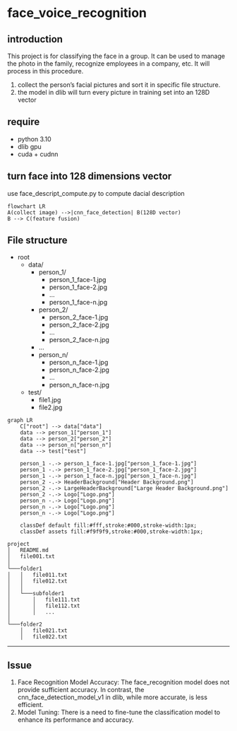 # face_voice_recognition
## introduction
This project is for classifying the face in a group. It can be used to manage the photo in 
the family, recognize employees in a company, etc. It will process in this procedure.
1. collect the person’s facial pictures and sort it in specific file structure.
2. the model in dlib will turn every picture in training set into an 128D vector

## require
- python 3.10
- dlib gpu
- cuda + cudnn

## turn face into 128 dimensions vector
use face_descript_compute.py to compute dacial description
```mermaid
flowchart LR
A(collect image) -->|cnn_face_detection| B(128D vector)
B --> C(feature fusion)
```

## File structure  
- root
  - data/
    - person_1/
      - person_1_face-1.jpg
      - person_1_face-2.jpg
      - ...
      - person_1_face-n.jpg
    - person_2/
      - person_2_face-1.jpg
      - person_2_face-2.jpg
      - ...
      - person_2_face-n.jpg
    - ...
    - person_n/
      - person_n_face-1.jpg
      - person_n_face-2.jpg
      - ...
      - person_n_face-n.jpg
  - test/
    - file1.jpg
    - file2.jpg

```mermaid
graph LR
    C["root"] --> data["data"]
    data --> person_1["person_1"]
    data --> person_2["person_2"]
    data --> person_n["person_n"]
    data --> test["test"]

    person_1 -.-> person_1_face-1.jpg["person_1_face-1.jpg"]
    person_1 -.-> person_1_face-2.jpg["person_1_face-2.jpg"]
    person_1 -.-> person_1_face-n.jpg["person_1_face-n.jpg"]
    person_2 -.-> HeaderBackground["Header Background.png"]
    person_2 -.-> LargeHeaderBackground["Large Header Background.png"]
    person_2 -.-> Logo["Logo.png"]
    person_n -.-> Logo["Logo.png"]
    person_n -.-> Logo["Logo.png"]
    person_n -.-> Logo["Logo.png"]

    classDef default fill:#fff,stroke:#000,stroke-width:1px;
    classDef assets fill:#f9f9f9,stroke:#000,stroke-width:1px;
```

```
project
│   README.md
│   file001.txt    
│
└───folder1
│   │   file011.txt
│   │   file012.txt
│   │
│   └───subfolder1
│       │   file111.txt
│       │   file112.txt
│       │   ...
│   
└───folder2
    │   file021.txt
    │   file022.txt
```
---------------------------
## Issue
1. Face Recognition Model Accuracy:
The face_recognition model does not provide sufficient accuracy. In contrast, the cnn_face_detection_model_v1 in dlib, while more accurate, is less efficient.
2. Model Tuning:
There is a need to fine-tune the classification model to enhance its performance and accuracy.
